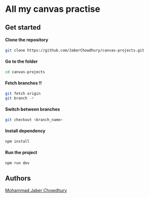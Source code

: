 # All my canvas practise

## Get started

#### Clone the repository

```bash
git clone https://github.com/JaberChowdhury/canvas-projects.git
```

#### Go to the folder
```bash
cd canvas-projects
```


#### Fetch branches !!
```bash
git fetch origin
git branch -r
```

#### Switch between branches 
```bash
git checkout <branch_name>
```

#### Install dependency

```bash
npm install
```

#### Run the project

```bash
npm run dev
```

## Authors

[Mohammad Jaber Chowdhury](https://www.github.com/JaberChowdhury)
